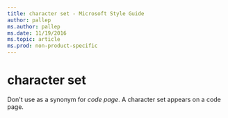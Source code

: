 ```yaml
---
title: character set - Microsoft Style Guide
author: pallep
ms.author: pallep
ms.date: 11/19/2016
ms.topic: article
ms.prod: non-product-specific
---
```


# character set

Don't use as a synonym for *code page*. A character set appears on a code page.
